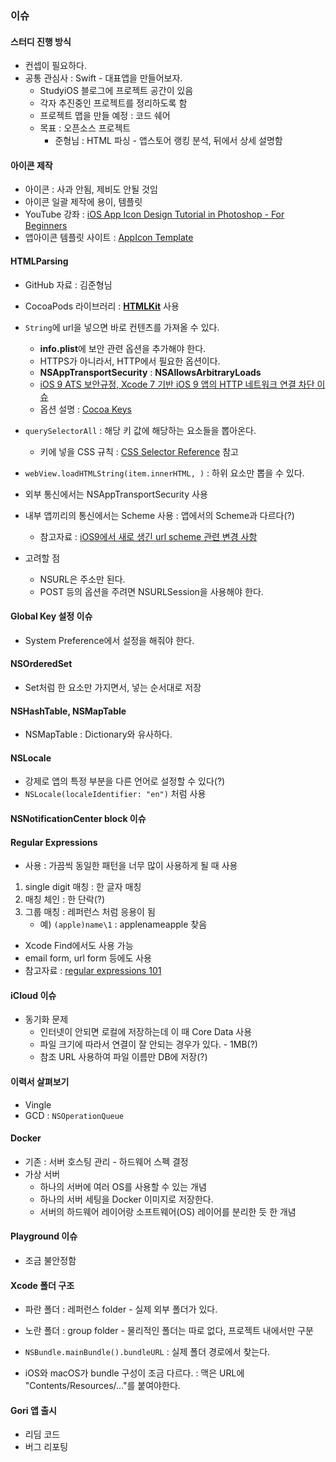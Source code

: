 ### 이슈

#### 스터디 진행 방식

* 컨셉이 필요하다.
* 공통 관심사 : Swift - 대표앱을 만들어보자.
	* StudyiOS 블로그에 프로젝트 공간이 있음
	* 각자 추진중인 프로젝트를 정리하도록 함
	* 프로젝트 맵을 만들 예정 : 코드 쉐어
	* 목표 : 오픈소스 프로젝트
		* 준형님 : HTML 파싱 - 앱스토어 랭킹 분석, 뒤에서 상세 설명함

#### 아이콘 제작

* 아이콘 : 사과 안됨, 제비도 안될 것임
* 아이콘 일괄 제작에 용이, 템플릿 
* YouTube 강좌 : [iOS App Icon Design Tutorial in Photoshop - For Beginners](https://www.youtube.com/watch?v=jpRBucuml2M)
* 앱아이콘 템플릿 사이트 : [AppIcon Template](https://appicontemplate.com)
	
#### HTMLParsing 

* GitHub 자료 : 김준형님
* CocoaPods 라이브러리 : **[HTMLKit](https://github.com/iabudiab/HTMLKit)** 사용
* `String`에 url을 넣으면 바로 컨텐츠를 가져올 수 있다.
	* **info.plist**에 보안 관련 옵션을 추가해야 한다.
	* HTTPS가 아니라서, HTTP에서 필요한 옵션이다. 
	* **NSAppTransportSecurity** : **NSAllowsArbitraryLoads**
	* [iOS 9 ATS 보안규정, Xcode 7 기반 iOS 9 앱의 HTTP 네트워크 연결 차단 이슈](http://blog.naver.com/sqlpro/220485058339) 
	* 옵션 설명 : [Cocoa Keys](https://developer.apple.com/library/ios/documentation/General/Reference/InfoPlistKeyReference/Articles/CocoaKeys.html#//apple_ref/doc/uid/TP40009251-SW33)
* `querySelectorAll` : 해당 키 값에 해당하는 요소들을 뽑아온다.
	* 키에 넣을 CSS 규칙 : [CSS Selector Reference](http://www.w3schools.com/cssref/css_selectors.asp) 참고
* `webView.loadHTMLString(item.innerHTML, )` : 하위 요소만 뽑을 수 있다.

* 외부 통신에서는 NSAppTransportSecurity 사용
* 내부 앱끼리의 통신에서는 Scheme 사용 : 앱에서의 Scheme과 다르다(?)
	* 참고자료 : [iOS9에서 새로 생긴 url scheme 관련 변경 사항](https://medium.com/@blueprajna/ios9에서-새로-생긴-url-scheme-관련-변경-사항-71d22f5926e1#.7ouvcmesu)

* 고려할 점
	* NSURL은 주소만 된다.
	* POST 등의 옵션을 주려면 NSURLSession을 사용해야 한다.

#### Global Key 설정 이슈

* System Preference에서 설정을 해줘야 한다.

#### NSOrderedSet

* Set처럼 한 요소만 가지면서, 넣는 순서대로 저장

#### NSHashTable, NSMapTable

* NSMapTable : Dictionary와 유사하다.

#### NSLocale

* 강제로 앱의 특정 부분을 다른 언어로 설정할 수 있다(?)
* `NSLocale(localeIdentifier: "en")` 처럼 사용

#### NSNotificationCenter block 이슈

#### Regular Expressions

* 사용 : 가끔씩 동일한 패턴을 너무 많이 사용하게 될 때 사용

1. single digit 매칭 : 한 글자 매칭
2. 매칭 체인 : 한 단락(?)
3. 그룹 매칭 : 레퍼런스 처럼 응용이 됨
	* 예) `(apple)name\1` : applenameapple 찾음

* Xcode Find에서도 사용 가능
* email form, url form 등에도 사용
* 참고자료 : [regular expressions 101](https://regex101.com)

#### iCloud 이슈

* 동기화 문제
	* 인터넷이 안되면 로컬에 저장하는데 이 때 Core Data 사용
	* 파일 크기에 따라서 연결이 잘 안되는 경우가 있다. - 1MB(?)
	* 참조 URL 사용하여 파일 이름만 DB에 저장(?)

#### 이력서 살펴보기

* Vingle
* GCD : `NSOperationQueue`

#### Docker

* 기존 : 서버 호스팅 관리 - 하드웨어 스펙 결정
* 가상 서버
	* 하나의 서버에 여러 OS를 사용할 수 있는 개념
	* 하나의 서버 세팅을 Docker 이미지로 저장한다. 
	* 서버의 하드웨어 레이어랑 소프트웨어(OS) 레이어를 분리한 듯 한 개념

#### Playground 이슈
	
* 조금 불안정함
	
#### Xcode 폴더 구조	

* 파란 폴더 : 레퍼런스 folder - 실제 외부 폴더가 있다.
* 노란 폴더 : group folder - 물리적인 폴더는 따로 없다, 프로젝트 내에서만 구분
	
* `NSBundle.mainBundle().bundleURL` : 실제 폴더 경로에서 찾는다.
* iOS와 macOS가 bundle 구성이 조금 다르다. : 맥은 URL에 "Contents/Resources/..."를 붙여야한다.

#### Gori 앱 출시

* 리딤 코드
* 버그 리포팅